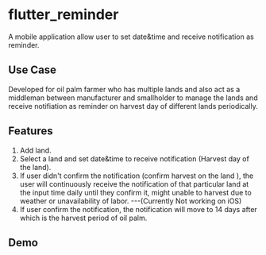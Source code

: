 # flutter_reminder

A mobile application allow user to set date&time and receive notification as reminder.

## Use Case
Developed for oil palm farmer who has multiple lands and also act as a middleman between manufacturer and smallholder to manage the lands and receive notifiation as reminder on harvest day of different lands periodically.

## Features
1. Add land.
2. Select a land and set date&time to receive notification (Harvest day of the land).
3. If user didn't confirm the notification (confirm harvest on the land ), the user will continuously receive the notification of that particular land at the input time daily until they confirm it, might unable to harvest due to weather or unavailability of labor. ---(Currently Not working on iOS)
4. If user confirm the notification, the notification will move to 14 days after which is the harvest period of oil palm.

## Demo
